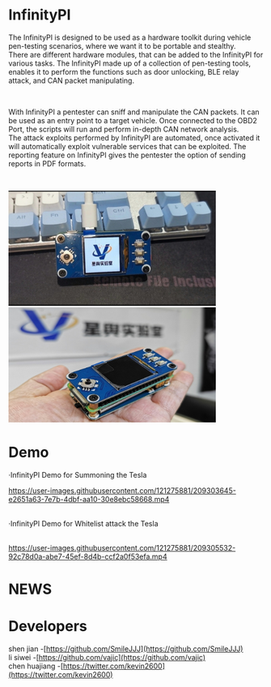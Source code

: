
# InfinityPI
<p>The InfinityPI is designed to be used as a hardware toolkit during vehicle pen-testing scenarios, where we want it to be portable and stealthy.
<br>
There are different hardware modules, that can be added to the InfinityPI for various tasks. The InfinityPI made up of a collection of pen-testing tools, enables it to perform the functions such as door unlocking,
 BLE relay attack, and CAN packet manipulating. 
</p>
<br/>
<p>With InfinityPI a pentester can sniff and manipulate the CAN packets. It can be used as an entry point to a target vehicle. Once connected to the OBD2 Port, 
the scripts will run and perform in-depth CAN network analysis.
<br>
The attack exploits performed by InfinityPI are automated, once activated it will automatically exploit vulnerable services that can be exploited. 
The reporting feature on InfinityPI gives the pentester the option of sending reports in PDF formats.
</p>
<br/>

<img src="./data/img/1.jpg" width=410px><img src="./data/img/2.jpg" width=410px>

# Demo
·InfinityPI Demo for Summoning the Tesla<br>

https://user-images.githubusercontent.com/121275881/209303645-e2651a63-7e7b-4dbf-aa10-30e8ebc58668.mp4

<br>
·InfinityPI Demo for Whitelist attack the Tesla
<br><br>

https://user-images.githubusercontent.com/121275881/209305532-92c78d0a-abe7-45ef-8d4b-ccf2a0f53efa.mp4

# NEWS

# Developers
shen jian -[https://github.com/SmileJJJ](https://github.com/SmileJJJ) <br/>
li siwei -[https://github.com/vajic](https://github.com/vajic) <br/>
chen huajiang -[https://twitter.com/kevin2600](https://twitter.com/kevin2600) <br/>